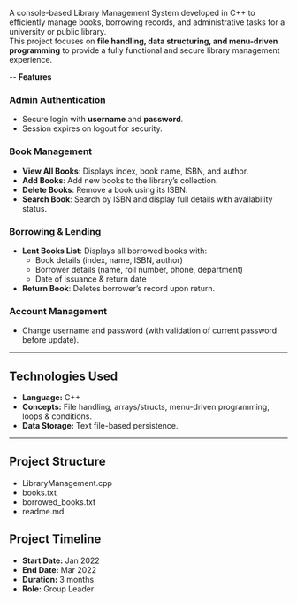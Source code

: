 A console-based Library Management System developed in C++ to efficiently manage books, borrowing records, and administrative tasks for a university or public library.  
This project focuses on **file handling, data structuring, and menu-driven programming** to provide a fully functional and secure library management experience.

--
**Features**

### **Admin Authentication**
- Secure login with **username** and **password**.
- Session expires on logout for security.

### **Book Management**
- **View All Books**: Displays index, book name, ISBN, and author.
- **Add Books**: Add new books to the library’s collection.
- **Delete Books**: Remove a book using its ISBN.
- **Search Book**: Search by ISBN and display full details with availability status.

### **Borrowing & Lending**
- **Lent Books List**: Displays all borrowed books with:
  - Book details (index, name, ISBN, author)
  - Borrower details (name, roll number, phone, department)
  - Date of issuance & return date
- **Return Book**: Deletes borrower’s record upon return.

### **Account Management**
- Change username and password (with validation of current password before update).

---

## Technologies Used
- **Language:** C++
- **Concepts:** File handling, arrays/structs, menu-driven programming, loops & conditions.
- **Data Storage:** Text file-based persistence.

---

## Project Structure
- LibraryManagement.cpp
- books.txt
- borrowed_books.txt
- readme.md

## Project Timeline
- **Start Date:** Jan 2022  
- **End Date:** Mar 2022  
- **Duration:** 3 months  
- **Role:** Group Leader  


